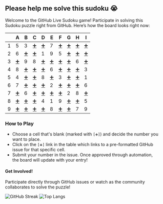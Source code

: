 
## Please help me solve this sudoku 😭

Welcome to the GitHub Live Sudoku game! Participate in solving this Sudoku puzzle right from GitHub. Here’s how the board looks right now:

|   | A | B | C | D | E | F | G | H | I |
| - | - | - | - | - | - | - | - | - | - |
| 1 | 5 | 3 | [➕](https://github.com/kchemorion/kchemorion/issues/new?title=Move+at+C1) | [➕](https://github.com/kchemorion/kchemorion/issues/new?title=Move+at+D1) | 7 | [➕](https://github.com/kchemorion/kchemorion/issues/new?title=Move+at+F1) | [➕](https://github.com/kchemorion/kchemorion/issues/new?title=Move+at+G1) | [➕](https://github.com/kchemorion/kchemorion/issues/new?title=Move+at+H1) | [➕](https://github.com/kchemorion/kchemorion/issues/new?title=Move+at+I1) |
| 2 | 6 | [➕](https://github.com/kchemorion/kchemorion/issues/new?title=Move+at+B2) | [➕](https://github.com/kchemorion/kchemorion/issues/new?title=Move+at+C2) | 1 | 9 | 5 | [➕](https://github.com/kchemorion/kchemorion/issues/new?title=Move+at+G2) | [➕](https://github.com/kchemorion/kchemorion/issues/new?title=Move+at+H2) | [➕](https://github.com/kchemorion/kchemorion/issues/new?title=Move+at+I2) |
| 3 | [➕](https://github.com/kchemorion/kchemorion/issues/new?title=Move+at+A3) | 9 | 8 | [➕](https://github.com/kchemorion/kchemorion/issues/new?title=Move+at+D3) | [➕](https://github.com/kchemorion/kchemorion/issues/new?title=Move+at+E3) | [➕](https://github.com/kchemorion/kchemorion/issues/new?title=Move+at+F3) | [➕](https://github.com/kchemorion/kchemorion/issues/new?title=Move+at+G3) | 6 | [➕](https://github.com/kchemorion/kchemorion/issues/new?title=Move+at+I3) |
| 4 | 8 | [➕](https://github.com/kchemorion/kchemorion/issues/new?title=Move+at+B4) | [➕](https://github.com/kchemorion/kchemorion/issues/new?title=Move+at+C4) | [➕](https://github.com/kchemorion/kchemorion/issues/new?title=Move+at+D4) | 6 | [➕](https://github.com/kchemorion/kchemorion/issues/new?title=Move+at+F4) | [➕](https://github.com/kchemorion/kchemorion/issues/new?title=Move+at+G4) | [➕](https://github.com/kchemorion/kchemorion/issues/new?title=Move+at+H4) | 3 |
| 5 | 4 | [➕](https://github.com/kchemorion/kchemorion/issues/new?title=Move+at+B5) | [➕](https://github.com/kchemorion/kchemorion/issues/new?title=Move+at+C5) | 8 | [➕](https://github.com/kchemorion/kchemorion/issues/new?title=Move+at+E5) | 3 | [➕](https://github.com/kchemorion/kchemorion/issues/new?title=Move+at+G5) | [➕](https://github.com/kchemorion/kchemorion/issues/new?title=Move+at+H5) | 1 |
| 6 | 7 | [➕](https://github.com/kchemorion/kchemorion/issues/new?title=Move+at+B6) | [➕](https://github.com/kchemorion/kchemorion/issues/new?title=Move+at+C6) | [➕](https://github.com/kchemorion/kchemorion/issues/new?title=Move+at+D6) | 2 | [➕](https://github.com/kchemorion/kchemorion/issues/new?title=Move+at+F6) | [➕](https://github.com/kchemorion/kchemorion/issues/new?title=Move+at+G6) | [➕](https://github.com/kchemorion/kchemorion/issues/new?title=Move+at+H6) | 6 |
| 7 | [➕](https://github.com/kchemorion/kchemorion/issues/new?title=Move+at+A7) | 6 | [➕](https://github.com/kchemorion/kchemorion/issues/new?title=Move+at+C7) | [➕](https://github.com/kchemorion/kchemorion/issues/new?title=Move+at+D7) | [➕](https://github.com/kchemorion/kchemorion/issues/new?title=Move+at+E7) | [➕](https://github.com/kchemorion/kchemorion/issues/new?title=Move+at+F7) | 2 | 8 | [➕](https://github.com/kchemorion/kchemorion/issues/new?title=Move+at+I7) |
| 8 | [➕](https://github.com/kchemorion/kchemorion/issues/new?title=Move+at+A8) | [➕](https://github.com/kchemorion/kchemorion/issues/new?title=Move+at+B8) | [➕](https://github.com/kchemorion/kchemorion/issues/new?title=Move+at+C8) | 4 | 1 | 9 | [➕](https://github.com/kchemorion/kchemorion/issues/new?title=Move+at+G8) | [➕](https://github.com/kchemorion/kchemorion/issues/new?title=Move+at+H8) | 5 |
| 9 | [➕](https://github.com/kchemorion/kchemorion/issues/new?title=Move+at+A9) | [➕](https://github.com/kchemorion/kchemorion/issues/new?title=Move+at+B9) | [➕](https://github.com/kchemorion/kchemorion/issues/new?title=Move+at+C9) | [➕](https://github.com/kchemorion/kchemorion/issues/new?title=Move+at+D9) | 8 | [➕](https://github.com/kchemorion/kchemorion/issues/new?title=Move+at+F9) | [➕](https://github.com/kchemorion/kchemorion/issues/new?title=Move+at+G9) | 7 | 9 |

### How to Play
- Choose a cell that's blank (marked with `[➕]`) and decide the number you want to place.
- Click on the `[➕]` link in the table which links to a pre-formatted GitHub issue for that specific cell.
- Submit your number in the issue. Once approved through automation, the board will update with your entry!

#### Get Involved!
Participate directly through GitHub issues or watch as the community collaborates to solve the puzzle!



![GitHub Streak](https://github-readme-streak-stats.herokuapp.com/?user=kchemorion)   ![Top Langs](https://github-readme-stats.vercel.app/api/top-langs/?username=kchemorion&layout=compact)

